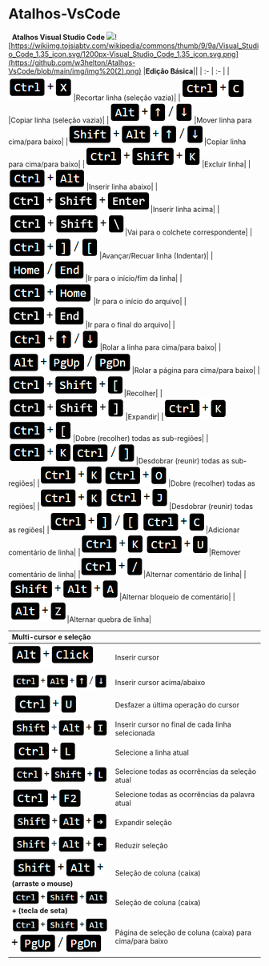 # Atalhos-VsCode
` `**Atalhos Visual Studio Code**
![](https://github.com/w3helton/Atalhos-VsCode/blob/main/img/img%20(1).png)![https://wikiimg.tojsiabtv.com/wikipedia/commons/thumb/9/9a/Visual_Studio_Code_1.35_icon.svg/1200px-Visual_Studio_Code_1.35_icon.svg.png](https://github.com/w3helton/Atalhos-VsCode/blob/main/img/img%20(2).png)
|**Edição Básica**||
| :- | :- |
|![](https://github.com/w3helton/Atalhos-VsCode/blob/main/img/img%20(3).png)|Recortar linha (seleção vazia)|
|![](https://github.com/w3helton/Atalhos-VsCode/blob/main/img/img%20(4).png)|Copiar linha (seleção vazia)|
|![](https://github.com/w3helton/Atalhos-VsCode/blob/main/img/img%20(5).png)|Mover linha para cima/para baixo|
|![](https://github.com/w3helton/Atalhos-VsCode/blob/main/img/img%20(6).png)|Copiar linha para cima/para baixo|
|![](https://github.com/w3helton/Atalhos-VsCode/blob/main/img/img%20(7).png)|Excluir linha|
|![](https://github.com/w3helton/Atalhos-VsCode/blob/main/img/img%20(8).png)|Inserir linha abaixo|
|![](https://github.com/w3helton/Atalhos-VsCode/blob/main/img/img%20(9).png)|Inserir linha acima|
|![](https://github.com/w3helton/Atalhos-VsCode/blob/main/img/img%20(10).png)|Vai para o colchete correspondente|
|![](https://github.com/w3helton/Atalhos-VsCode/blob/main/img/img%20(11).png)|Avançar/Recuar linha (Indentar)|
|![](https://github.com/w3helton/Atalhos-VsCode/blob/main/img/img%20(12).png)|Ir para o início/fim da linha|
|![](https://github.com/w3helton/Atalhos-VsCode/blob/main/img/img%20(13).png)|Ir para o início do arquivo|
|![](https://github.com/w3helton/Atalhos-VsCode/blob/main/img/img%20(14).png)|Ir para o final do arquivo|
|![](https://github.com/w3helton/Atalhos-VsCode/blob/main/img/img%20(15).png)|Rolar a linha para cima/para baixo|
|![](https://github.com/w3helton/Atalhos-VsCode/blob/main/img/img%20(16).png)|Rolar a página para cima/para baixo|
|![](https://github.com/w3helton/Atalhos-VsCode/blob/main/img/img%20(17).png)|Recolher|
|![](https://github.com/w3helton/Atalhos-VsCode/blob/main/img/img%20(18).png)|Expandir|
|![](https://github.com/w3helton/Atalhos-VsCode/blob/main/img/img%20(19).png)![](https://github.com/w3helton/Atalhos-VsCode/blob/main/img/img%20(20).png)|Dobre (recolher) todas as sub-regiões|
|![](https://github.com/w3helton/Atalhos-VsCode/blob/main/img/img%20(19).png)![](https://github.com/w3helton/Atalhos-VsCode/blob/main/img/img%20(21).png)|Desdobrar (reunir) todas as sub-regiões|
|![](https://github.com/w3helton/Atalhos-VsCode/blob/main/img/img%20(19).png)![](https://github.com/w3helton/Atalhos-VsCode/blob/main/img/img%20(22).png)|Dobre (recolher) todas as regiões|
|![](https://github.com/w3helton/Atalhos-VsCode/blob/main/img/img%20(19).png) ![](https://github.com/w3helton/Atalhos-VsCode/blob/main/img/img%20(23).png)|Desdobrar (reunir) todas as regiões|
|![](https://github.com/w3helton/Atalhos-VsCode/blob/main/img/img%20(11).png) ![](https://github.com/w3helton/Atalhos-VsCode/blob/main/img/img%20(24).png)|Adicionar comentário de linha|
|![](https://github.com/w3helton/Atalhos-VsCode/blob/main/img/img%20(19).png) ![](https://github.com/w3helton/Atalhos-VsCode/blob/main/img/img%20(25).png)|Remover comentário de linha|
|![](https://github.com/w3helton/Atalhos-VsCode/blob/main/img/img%20(26).png)|Alternar comentário de linha|
|![](https://github.com/w3helton/Atalhos-VsCode/blob/main/img/img%20(27).png)|Alternar bloqueio de comentário|
|![](https://github.com/w3helton/Atalhos-VsCode/blob/main/img/img%20(28).png)|Alternar quebra de linha|


|**Multi-cursor e seleção**||
| :- | :- |
|![](https://github.com/w3helton/Atalhos-VsCode/blob/main/img/img%20(29).png)|Inserir cursor|
|![](https://github.com/w3helton/Atalhos-VsCode/blob/main/img/img%20(30).png)|Inserir cursor acima/abaixo|
|![](https://github.com/w3helton/Atalhos-VsCode/blob/main/img/img%20(31).png)|Desfazer a última operação do cursor|
|![](https://github.com/w3helton/Atalhos-VsCode/blob/main/img/img%20(32).png)|Inserir cursor no final de cada linha selecionada|
|![](https://github.com/w3helton/Atalhos-VsCode/blob/main/img/img%20(33).png)|Selecione a linha atual|
|![](https://github.com/w3helton/Atalhos-VsCode/blob/main/img/img%20(34).png)|Selecione todas as ocorrências da seleção atual|
|![](https://github.com/w3helton/Atalhos-VsCode/blob/main/img/img%20(35).png)|Selecione todas as ocorrências da palavra atual|
|![](https://github.com/w3helton/Atalhos-VsCode/blob/main/img/img%20(36).png)|Expandir seleção|
|![](https://github.com/w3helton/Atalhos-VsCode/blob/main/img/img%20(37).png)|Reduzir seleção|
|![](https://github.com/w3helton/Atalhos-VsCode/blob/main/img/img%20(38).png)<br>**(arraste o mouse)**|Seleção de coluna (caixa)|
|![](https://github.com/w3helton/Atalhos-VsCode/blob/main/img/img%20(39).png)<br>**+ (tecla de seta)**|Seleção de coluna (caixa)|
|![](https://github.com/w3helton/Atalhos-VsCode/blob/main/img/img%20(39).png)<br>![](https://github.com/w3helton/Atalhos-VsCode/blob/main/img/img%20(40).png)|Página de seleção de coluna (caixa) para cima/para baixo|


